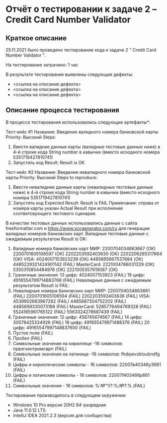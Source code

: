 # Отчёт о тестировании к задаче 2 – Credit Card Number Validator

## Краткое описание

25.11.2021 было проведено тестирование кода к задаче 2 " Credit Card Number Validator ".

На тестирование затрачено: 1 час

В результате тестирования выявлены следующие дефекты:
* <ссылка на описание дефекта>
* <ссылка на описание дефекта>
* <ссылка на описание дефекта>

## Описание процесса тестирования

В процессе тестирования использовались следующие артефакты*:

Тест-кейс #1
Название: Введение валидного номера банковской карты 
Priority: Высокий
Steps:
1.	Ввести валидние данные карты (валидные тестовые данные ниже) в 4-й строке кода String number в кавычки (вместо исходного номера 5351719427810741)
2.	Запустить код
Result: Result is OK

Тест-кейс #2
Название: Введение невалидного номера банковской карты 
Priority: Высокий
Steps to reproduce:
1.	Ввести невалидние данные карты (невалидные тестовые данные ниже) в 4-й строке кода String number в кавычки (вместо исходного номера 5351719427810741)
2.	Запустить код
Expected Result: Result is FAIL
Примечание: справа от номера карты указан Actual Result при исполнении соответсвующего тестового сценария.

В качестве тестовых данных использовались данные c сайта freeformatter.com и https://www.vccgenerator.com/ru для генерации валидных номеров банковских карт.
Валидные тестовые данные с ожидаемым результатом Result is OK:
1.	Валидные номера банковских карт
МИР:
2200704034663667 (ОК)
2200701605106597 (ОК)
2202203592403630 (ОК)
2202206265317664 (ОК)
VISA:
4024007153923239 (ОК)
4485865667537684 (ОК)
4485229321424901142 (FAIL)
MasterCard:
2221004786031329 (ОК)
5350315854484976 (ОК)
2221005357619087 (ОК)
2.	Граничные значения:
13 цифр: 4024007153923 (FAIL)
19 цифр: 4916554799714883766 (FAIL)
Невалидные данные с ожидаемым результатом Result is FAIL:
1.	Невалидные номера банковских карт
МИР:
2200704034663661 (FAIL)
2200701605106594 (FAIL)
2202203592403636 (FAIL)
VISA:
4539902663967282 (FAIL)
4485687304752202 (FAIL)
4485699330073168 (FAIL)
MasterCard:
5285776494769328 (FAIL)
5524165961765122 (FAIL)
5563324278687439 (FAIL)
3.	Граничные значения:
12 цифр: 456745674567 (FAIL)
14 цифр: 30578425334926 (FAIL)
18 цифр: 491655479971488376 (FAIL)
20 цифр: 49165547997148837600 (FAIL)
3.	Пустое поле (FAIL)
4.	Пробел (FAIL)
5.	Символьные значения на кириллице -16 символов: првлгкентримсврп (FAIL)
6.	Символьные значения на латинице -16 символов: fhdqwvzkloubndfg (FAIL)
7.	Цифры и кириллические символы - 16 символов: 22007в40346у3661 (FAIL)
8.	Цифры и латинские символы - 16 символов: 22007f403466p661 (FAIL)
9.	Символьные значения - 16 символов: %:№"!)?:%;№?:% (FAIL)

Тестирование производилось в следующем окружении:
* Windows 10 Pro версия 20H2 64-разрядная
* Java 11.0.12 LTS
* IntelliJ IDEA 2021.2.3 (версия для сообщества)
